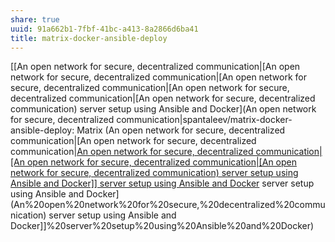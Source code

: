 ```yaml
---
share: true
uuid: 91a662b1-7fbf-41bc-a413-8a2866d6ba41
title: matrix-docker-ansible-deploy
---
```

[[An open network for secure, decentralized communication|[An open network for secure, decentralized communication|[An open network for secure, decentralized communication|[An open network for secure, decentralized communication|[An open network for secure, decentralized communication) server setup using Ansible and Docker](An open network for secure, decentralized communication|spantaleev/matrix-docker-ansible-deploy: Matrix (An open network for secure, decentralized communication|[An open network for secure, decentralized communication|[An open network for secure, decentralized communication|[An open network for secure, decentralized communication|[An open network for secure, decentralized communication) server setup using Ansible and Docker]] server setup using Ansible and Docker](An%20open%20network%20for%20secure,%20decentralized%20communication) server setup using Ansible and Docker](An%20open%20network%20for%20secure,%20decentralized%20communication) server setup using Ansible and Docker]]%20server%20setup%20using%20Ansible%20and%20Docker)